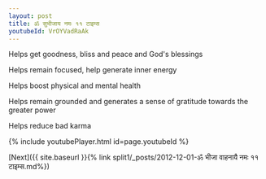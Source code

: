 ```yaml
---
layout: post
title: ॐ सुभीजाय नमः ११ टाइम्स
youtubeId: VrOYVadRaAk
---
```

 
 
Helps get goodness, bliss and peace and God's blessings
 
Helps remain focused, help generate inner energy 
 
Helps boost physical and mental health 
 
Helps remain grounded and generates a sense of gratitude towards the greater power 
 
Helps reduce bad karma
 
 
 
 


{% include youtubePlayer.html id=page.youtubeId %}
 
[Next]({{ site.baseurl }}{% link  split1/_posts/2012-12-01-ॐ भीजा वाहनायै नमः ११ टाइम्स.md%})
 
